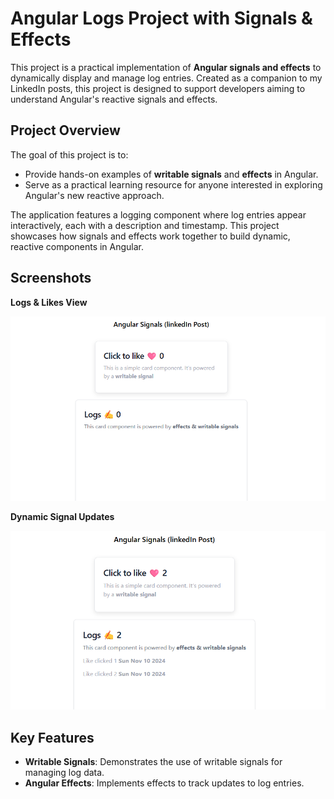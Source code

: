 # Angular Logs Project with Signals & Effects

This project is a practical implementation of **Angular signals and effects** to dynamically display and manage log entries. Created as a companion to my LinkedIn posts, this project is designed to support developers aiming to understand Angular's reactive signals and effects.

## Project Overview

The goal of this project is to:
- Provide hands-on examples of **writable signals** and **effects** in Angular.
- Serve as a practical learning resource for anyone interested in exploring Angular's new reactive approach.

The application features a logging component where log entries appear interactively, each with a description and timestamp. This project showcases how signals and effects work together to build dynamic, reactive components in Angular.

## Screenshots

**Logs & Likes View**

![Logs view](./public/UI.png)

**Dynamic Signal Updates**

![Dynamic updates](./public/Logging.png)

## Key Features

- **Writable Signals**: Demonstrates the use of writable signals for managing log data.
- **Angular Effects**: Implements effects to track updates to log entries.

